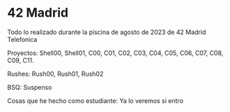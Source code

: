 # 42 Madrid

Todo lo realizado durante la piscina de agosto de 2023 de 42 Madrid Telefonica

Proyectos: Shell00, Shell01, C00, C01, C02, C03, C04, C05, C06, C07, C08, C09, C11.

Rushes: Rush00, Rush01, Rush02

BSQ: Suspenso

Cosas que he hecho como estudiante: Ya lo veremos si entro
